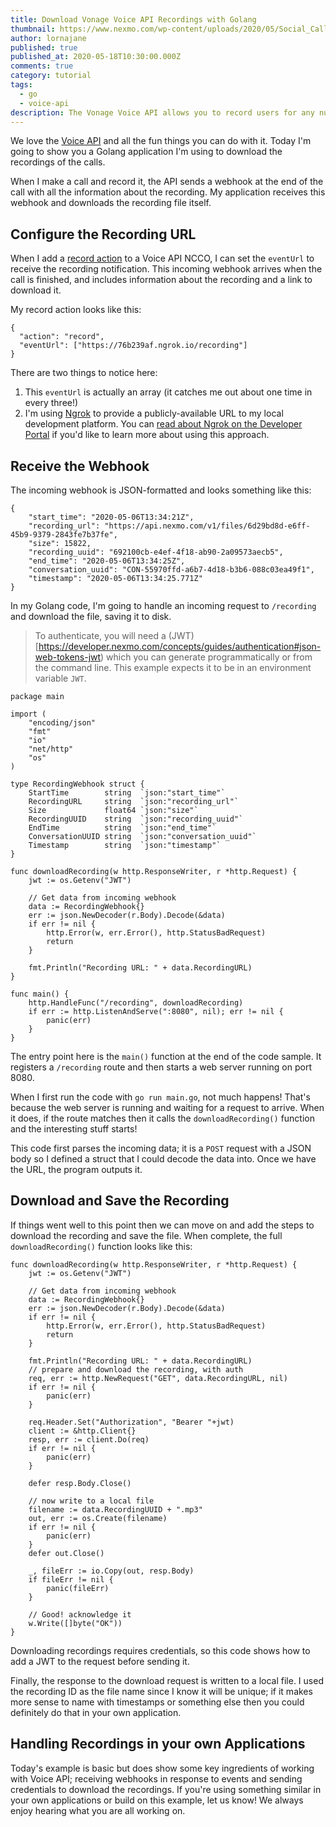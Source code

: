 ```yaml
---
title: Download Vonage Voice API Recordings with Golang
thumbnail: https://www.nexmo.com/wp-content/uploads/2020/05/Social_Call-Recording_Golang_1200x600.png
author: lornajane
published: true
published_at: 2020-05-18T10:30:00.000Z
comments: true
category: tutorial
tags:
  - go
  - voice-api
description: The Vonage Voice API allows you to record users for any number of creative apps. Whatever your aim, learn how you can do it in Golang
---
```


We love the [Voice API](https://developer.nexmo.com/voice) and all the fun things you can do with it. Today I'm going to show you a Golang application I'm using to download the recordings of the calls.

When I make a call and record it, the API sends a webhook at the end of the call with all the information about the recording. My application receives this webhook and downloads the recording file itself.

## Configure the Recording URL

When I add a [record action](https://developer.nexmo.com/voice/voice-api/ncco-reference#record) to a Voice API NCCO, I can set the `eventUrl` to receive the recording notification. This incoming webhook arrives when the call is finished, and includes information about the recording and a link to download it.

My record action looks like this:

```
{
  "action": "record",
  "eventUrl": ["https://76b239af.ngrok.io/recording"]
}
```

There are two things to notice here:

1. This `eventUrl` is actually an array (it catches me out about one time in every three!)
2. I'm using [Ngrok](https://ngrok.com) to provide a publicly-available URL to my local development platform. You can [read about Ngrok on the Developer Portal](https://developer.nexmo.com/tools/ngrok) if you'd like to learn more about using this approach.

## Receive the Webhook

The incoming webhook is JSON-formatted and looks something like this:

```
{
    "start_time": "2020-05-06T13:34:21Z",
    "recording_url": "https://api.nexmo.com/v1/files/6d29bd8d-e6ff-45b9-9379-2843fe7b37fe",
    "size": 15822,
    "recording_uuid": "692100cb-e4ef-4f18-ab90-2a09573aecb5",
    "end_time": "2020-05-06T13:34:25Z",
    "conversation_uuid": "CON-55970ffd-a6b7-4d18-b3b6-088c03ea49f1",
    "timestamp": "2020-05-06T13:34:25.771Z"
}

```

In my Golang code, I'm going to handle an incoming request to `/recording` and download the file, saving it to disk.

> To authenticate, you will need a (JWT)[https://developer.nexmo.com/concepts/guides/authentication#json-web-tokens-jwt) which you can generate programmatically or from the command line. This example expects it to be in an environment variable `JWT`.

```
package main

import (
	"encoding/json"
	"fmt"
	"io"
	"net/http"
	"os"
)

type RecordingWebhook struct {
	StartTime        string  `json:"start_time"`
	RecordingURL     string  `json:"recording_url"`
	Size             float64 `json:"size"`
	RecordingUUID    string  `json:"recording_uuid"`
	EndTime          string  `json:"end_time"`
	ConversationUUID string  `json:"conversation_uuid"`
	Timestamp        string  `json:"timestamp"`
}

func downloadRecording(w http.ResponseWriter, r *http.Request) {
	jwt := os.Getenv("JWT")

	// Get data from incoming webhook
	data := RecordingWebhook{}
	err := json.NewDecoder(r.Body).Decode(&data)
	if err != nil {
		http.Error(w, err.Error(), http.StatusBadRequest)
		return
	}

	fmt.Println("Recording URL: " + data.RecordingURL)
}

func main() {
	http.HandleFunc("/recording", downloadRecording)
	if err := http.ListenAndServe(":8080", nil); err != nil {
		panic(err)
	}
}
```

The entry point here is the `main()` function at the end of the code sample. It registers a `/recording` route and then starts a web server running on port 8080.

When I first run the code with `go run main.go`, not much happens! That's because the web server is running and waiting for a request to arrive. When it does, if the route matches then it calls the `downloadRecording()` function and the interesting stuff starts!

This code first parses the incoming data; it is a `POST` request with a JSON body so I defined a struct that I could decode the data into. Once we have the URL, the program outputs it.

## Download and Save the Recording

If things went well to this point then we can move on and add the steps to download the recording and save the file. When complete, the full `downloadRecording()` function looks like this:

```
func downloadRecording(w http.ResponseWriter, r *http.Request) {
	jwt := os.Getenv("JWT")

	// Get data from incoming webhook
	data := RecordingWebhook{}
	err := json.NewDecoder(r.Body).Decode(&data)
	if err != nil {
		http.Error(w, err.Error(), http.StatusBadRequest)
		return
	}

	fmt.Println("Recording URL: " + data.RecordingURL)
	// prepare and download the recording, with auth
	req, err := http.NewRequest("GET", data.RecordingURL, nil)
	if err != nil {
		panic(err)
	}

	req.Header.Set("Authorization", "Bearer "+jwt)
	client := &http.Client{}
	resp, err := client.Do(req)
	if err != nil {
		panic(err)
	}

	defer resp.Body.Close()

	// now write to a local file
	filename := data.RecordingUUID + ".mp3"
	out, err := os.Create(filename)
	if err != nil {
		panic(err)
	}
	defer out.Close()

	_, fileErr := io.Copy(out, resp.Body)
	if fileErr != nil {
		panic(fileErr)
	}

	// Good! acknowledge it
	w.Write([]byte("OK"))
}
```

Downloading recordings requires credentials, so this code shows how to add a JWT to the request before sending it. 

Finally, the response to the download request is written to a local file. I used the recording ID as the file name since I know it will be unique; if it makes more sense to name with timestamps or something else then you could definitely do that in your own application.

## Handling Recordings in your own Applications

Today's example is basic but does show some key ingredients of working with Voice API; receiving webhooks in response to events and sending credentials to download the recordings. If you're using something similar in your own applications or build on this example, let us know! We always enjoy hearing what you are all working on.